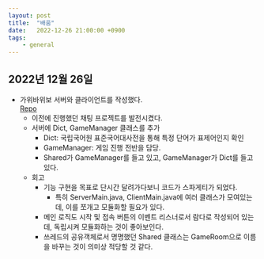 ```yaml
---
layout: post
title:  "배움"
date:   2022-12-26 21:00:00 +0900
tags:
    - general
---
```


## 2022년 12월 26일
- 가위바위보 서버와 클라이언트를 작성했다.  
  [Repo](https://github.com/0tak2/KOSAjava/tree/main/Projects-With-Java/%EB%81%9D%EB%A7%90%EC%9E%87%EA%B8%B0%EC%9D%98%EB%8B%AC%EC%9D%B8)
    - 이전에 진행했던 채팅 프로젝트를 발전시켰다.
    - 서버에 Dict, GameManager 클래스를 추가
        - Dict: 국립국어원 표준국어대사전을 통해 특정 단어가 표제어인지 확인
        - GameManager: 게임 진행 전반을 담당.
        - Shared가 GameManager를 들고 있고, GameManager가 Dict를 들고있다.
    - 회고
        - 기능 구현을 목표로 단시간 달려가다보니 코드가 스파게티가 되었다.
            - 특히 ServerMain.java, ClientMain.java에 여러 클래스가 모여있는데, 이를 쪼개고 모듈화할 필요가 있다.
        - 메인 로직도 시작 및 접속 버튼의 이벤트 리스너로서 람다로 작성되어 있는데, 독립시켜 모듈화하는 것이 좋아보인다.
        - 쓰레드의 공유객체로서 명명했던 Shared 클래스는 GameRoom으로 이름을 바꾸는 것이 의미상 적당할 것 같다.
